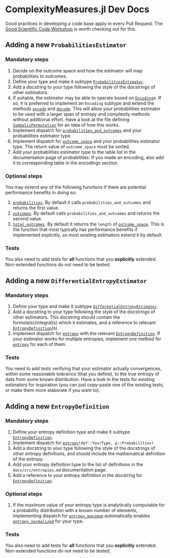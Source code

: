 # ComplexityMeasures.jl Dev Docs

Good practices in developing a code base apply in every Pull Request. The [Good Scientific Code Workshop](https://github.com/JuliaDynamics/GoodScientificCodeWorkshop) is worth checking out for this.

## Adding a new `ProbabilitiesEstimator`

### Mandatory steps

1. Decide on the outcome space and how the estimator will map probabilities to outcomes.
2. Define your type and make it subtype [`ProbabilitiesEstimator`](@ref).
3. Add a docstring to your type following the style of the docstrings of other estimators.
4. If suitable, the estimator may be able to operate based on [`Encoding`](@ref)s. If so, it is preferred to implement an `Encoding` subtype and extend the methods [`encode`](@ref) and [`decode`](@ref). This will allow your probabilities estimator to be used with a larger span of entropy and complexity methods without additional effort. Have a look at the file defining [`SymbolicPermutation`](@ref) for an idea of how this works.
5. Implement dispatch for [`probabilities_and_outcomes`](@ref) and your probabilities estimator type.
6. Implement dispatch for [`outcome_space`](@ref) and your probabilities estimator type. The return value of `outcome_space` must be sorted.
7. Add your probabilities estimator type to the table list in the documentation page of probabilities. If you made an encoding, also add it to corresponding table in the encodings section.

### Optional steps

You may extend any of the following functions if there are potential performance benefits in doing so:

1. [`probabilities`](@ref). By default it calls `probabilities_and_outcomes` and returns the first value.
2. [`outcomes`](@ref). By default calls `probabilities_and_outcomes` and returns the second value.
3. [`total_outcomes`](@ref). By default it returns the `length` of [`outcome_space`](@ref). This is the function that most typically has performance benefits if implemented explicitly, so most existing estimators extend it by default.

### Tests

You also need to add tests for **all** functions that you **explicitly** extended.
Non-extended functions do not need to be tested.

## Adding a new `DifferentialEntropyEstimator`

### Mandatory steps

1. Define your type and make it subtype [`DifferentialEntropyEstimator`](@ref).
2. Add a docstring to your type following the style of the docstrings of other estimators.
    This docstring should contain the formula(s)/integral(s) which it estimates, and a
    reference to relevant [`EntropyDefinition`](@ref)(s).
3. Implement dispatch for [`entropy`](@ref) with the relevant [`EntropyDefinition`](@ref).
    If your estimator works for multiple entropies, implement one method for
    [`entropy`](@ref) for each of them.

### Tests

You need to add tests verifying that your estimator actually convergences, within
some reasonable tolerance (that you define), to the true entropy of data from
some known distribution. Have a look in the tests for existing estimators for
inspiration (you can just copy-paste one of the existing tests, or make them
more elaborate if you want to).

## Adding a new `EntropyDefinition`

### Mandatory steps

1. Define your entropy definition type and make it subtype [`EntropyDefinition`](@ref).
2. Implement dispatch for [`entropy`](@ref)`(def::YourType, p::Probabilities)`
3. Add a docstring to your type following the style of the docstrings of other entropy
    definitions, and should include the mathematical definition of the entropy.
4. Add your entropy definition type to the list of definitions in the
    `docs/src/entropies.md` documentation page.
5. Add a reference to your entropy definition in the docstring for
    [`EntropyDefinition`](@ref).

### Optional steps

1. If the maximum value of your entropy type is analytically computable for a probability
    distribution with a known number of elements, implementing dispatch for
    [`entropy_maximum`](@ref) automatically enables [`entropy_normalized`](@ref) for your
    type.

### Tests

You also need to add tests for **all** functions that you **explicitly** extended.
Non-extended functions do not need to be tested.
